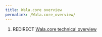 ```yaml
---
title: Wala.core overview
permalink: /Wala.core_overview/
---
```


1.  REDIRECT [Wala.core technical
    overview](/Wala.core_technical_overview "wikilink")
